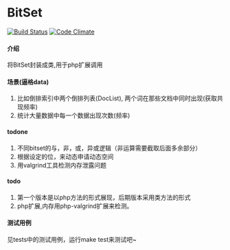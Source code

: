 BitSet
===================

[![Build Status](https://travis-ci.org/weedge/bitset.svg)](https://travis-ci.org/weedge/bitset)
[![Code Climate](https://codeclimate.com/github/weedge/bitset/badges/gpa.svg)](https://codeclimate.com/github/weedge/bitset)

#### 介绍
将BitSet封装成类,用于php扩展调用

#### 场景(逼格data)
1. 比如倒排索引中两个倒排列表(DocList), 两个词在那些文档中同时出现(获取共现频率)
2. 统计大量数据中每一个数据出现次数(频率)    

#### todone
1. 不同bitset的与，非，或，异或逻辑（非运算需要截取后面多余部分）
2. 根据设定的位，来动态申请动态空间
3. 用valgrind工具检测内存泄露问题

#### todo
1. 第一个版本是以php方法的形式展现，后期版本采用类方法的形式
2. php扩展,内存用php-valgrind扩展来检测。

#### 测试用例
见tests中的测试用例，运行make test来测试吧~
